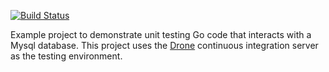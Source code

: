 [![Build Status](http://beta.drone.io/api/badges/drone-demos/drone-go-mysql/status.svg)](http://beta.drone.io/drone-demos/drone-go-mysql)

Example project to demonstrate unit testing Go code that interacts with a Mysql database. This project uses the [Drone](https://github.com/drone/drone) continuous integration server as the testing environment.
